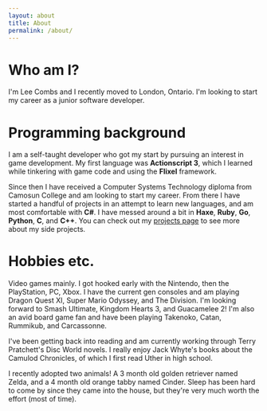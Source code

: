 ```yaml
---
layout: about
title: About
permalink: /about/
---
```


# Who am I?

I'm Lee Combs and I recently moved to London, Ontario. I'm looking to start my career as a junior software developer.

# Programming background

I am a self-taught developer who got my start by pursuing an interest in game development. My first language was **Actionscript 3**, which I learned while tinkering with game code and using the **Flixel** framework.

Since then I have received a Computer Systems Technology diploma from Camosun College and am looking to start my career. From there I have started a handful of projects in an attempt to learn new languages, and am most comfortable with **C#**. I have messed around a bit in **Haxe**, **Ruby**, **Go**, **Python**, **C**, and **C++**. You can check out my [projects page](http://leecombs.me/category/projects.html) to see more about my side projects.

# Hobbies etc.

Video games mainly. I got hooked early with the Nintendo, then the PlayStation, PC, Xbox. I have the current gen consoles and am playing Dragon Quest XI, Super Mario Odyssey, and The Division. I'm looking forward to Smash Ultimate, Kingdom Hearts 3, and Guacamelee 2! I'm also an avid board game fan and have been playing Takenoko, Catan, Rummikub, and Carcassonne.

I've been getting back into reading and am currently working through Terry Pratchett's Disc World novels. I really enjoy Jack Whyte's books about the Camulod Chronicles, of which I first read Uther in high school.

I recently adopted two animals! A 3 month old golden retriever named Zelda, and a 4 month old orange tabby named Cinder. Sleep has been hard to come by since they came into the house, but they're very much worth the effort (most of time).